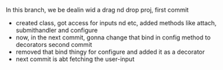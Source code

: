 In this branch, we be dealin wid a drag nd drop proj,
                                                               first commit 
- created class, got access for inputs nd etc, added methods like attach, submithandler and configure
- now, in the next commit, gonna change that bind in config method to decorators
                                                               second commit
- removed that bind thingy for configure and added it as a decorator
- next commit is abt fetching the user-input
